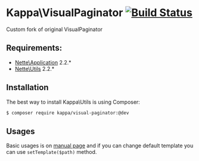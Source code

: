 # Kappa\VisualPaginator [![Build Status](https://travis-ci.org/Kappa-org/VisualPaginator.svg?branch=master)](https://travis-ci.org/Kappa-org/VisualPaginator)

Custom fork of original VisualPaginator

## Requirements:

* [Nette\Application](https://github.com/nette/application/) 2.2.*
* [Nette\Utils](https://github.com/nette/utils/) 2.2.*

## Installation

The best way to install Kappa\Utils is using Composer:
```bash
$ composer require kappa/visual-paginator:@dev
```

## Usages

Basic usages is on [manual page](http://addons.nette.org/cs/visualpaginator) and if you can change default
template you can use ```setTemplate($path)``` method.
